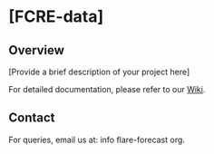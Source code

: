 # [FCRE-data]

## Overview
[Provide a brief description of your project here]

For detailed documentation, please refer to our [Wiki](https://github.com/FLARE-forecast/flare-forecast.github.io/wiki).

## Contact
For queries, email us at: info <at> flare-forecast <dot> org.

